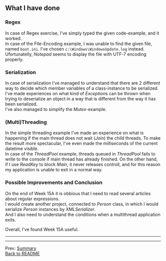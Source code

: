 ## What I have done

### Regex

In case of Regex exercise, I've simply typed the given code-example, and it worked.  
In case of the FIle-Encoding example, I was unable to find the given file, named `boot.ini`.
I've chosen `c:\Windows\WindowsUpdate.log` instead.
Ufortunatelly, *Notepad* seems to display the file with UTF-7 encoding properly.

### Serialization

In case of serialization I've managed to understand
that there are 2 different  way to decide
which member variables of a class-instance to be serialized.
I've made experiences on what kind of *Exception*s can be thrown
when trying to deserialize an object in a way
that is different from the way it has been serialized.  
I've also managed to simplify the *Mutex*-example.

### (Multi)Threading

In the simple threading example I've made an experience on
what is happening if the main thread does not wait (*Join*) the child threads.
To make the result more spectacular,
I've even made the milliseconds of the current datetime visible.  
In case of the *ThreadPool* example, threads queued in *ThreadPool* fails to write to the console
if main thread has already finished.
On the other hand, if I use *ReadKey* to block *Main*, it never releases controll,
and for this reason my application is unable to exit in a normal way.

### Possible Improvements and Conclusion

On the end of Week 15A it is obbious that I need to read several articles about regular expressions.  
I would create another project, connected to *Person* class,
in which I would serialize *Person* instances by *XMLSerializer*.  
And I also need to understand the conditions when a multithread application exits.

Overall, I've found Week 15A useful.

----

----

Prev: [Summary](Description/Summary.md)  
[Back to README](README.md)
